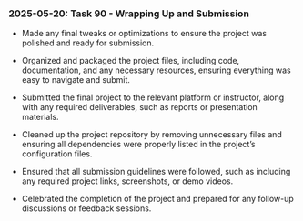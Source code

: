 ### 2025-05-20: Task 90 - Wrapping Up and Submission

* Made any final tweaks or optimizations to ensure the project was polished and ready for submission.

* Organized and packaged the project files, including code, documentation, and any necessary resources, ensuring everything was easy to navigate and submit.

* Submitted the final project to the relevant platform or instructor, along with any required deliverables, such as reports or presentation materials.

* Cleaned up the project repository by removing unnecessary files and ensuring all dependencies were properly listed in the project’s configuration files.

* Ensured that all submission guidelines were followed, such as including any required project links, screenshots, or demo videos.

* Celebrated the completion of the project and prepared for any follow-up discussions or feedback sessions.
